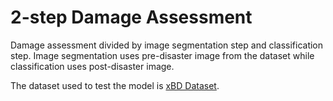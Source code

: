 # 2-step Damage Assessment
Damage assessment divided by image segmentation step and classification step. Image segmentation uses pre-disaster image from the dataset while classification uses post-disaster image.

The dataset used to test the model is [xBD Dataset](https://xview2.org/dataset).